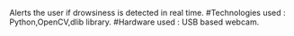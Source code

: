 Alerts the user if drowsiness is detected in real time.
#Technologies used :
 Python,OpenCV,dlib library.
#Hardware used :
 USB based webcam.
